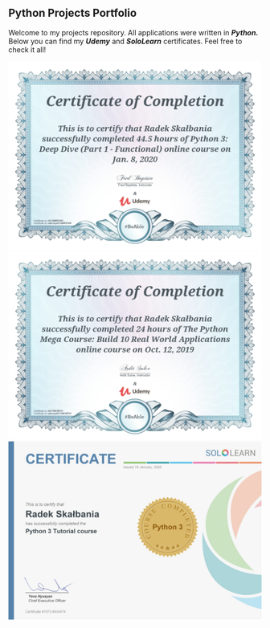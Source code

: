 ## Python Projects Portfolio ##

Welcome to my projects repository. All applications were written in ***Python.***
Below you can find my ***Udemy*** and ***SoloLearn*** certificates.
Feel free to check it all!

![](Python/images/UC-OWPX74FI.jpg)
![](Python/images/certificate.jpg)
![](Python/images/Python_certificate.jpg)
